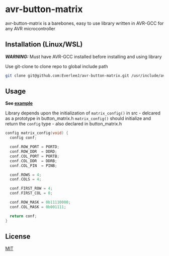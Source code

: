 # avr-button-matrix

avr-button-matrix is a barebones, easy to use library written in AVR-GCC for any AVR microcontroller

## Installation (Linux/WSL)
***WARNING:*** Must have AVR-GCC installed before installing and using library

Use git-clone to clone repo to global include path

```bash
git clone git@github.com:EverleeJ/avr-button-matrix.git /usr/include/avr-button-matrix
```

## Usage
**See [example](https://github.com/EverleeJ/avr-button-matrix/tree/main/example/example.c)**

Library depends upon the initialization of `matrix_config()` in src - delcared as a prototype in button_matrix.h
`matrix_config()` should initialize and return the `config` type - also declared in button_matrix.h

```c
config matrix_config(void) {
  config conf;

  conf.ROW_PORT = PORTD;
  conf.ROW_DDR  = DDRD;
  conf.COL_PORT = PORTB;
  conf.COL_DDR  = DDRB;
  conf.COL_PIN  = PINB;

  conf.ROWS = 4;
  conf.COLS = 4;

  conf.FIRST_ROW = 4;
  conf.FIRST_COL = 0;

  conf.ROW_MASK = 0b11110000;
  conf.COL_MASK = 0b001111;

  return conf;
}
```

## License
[MIT](https://github.com/EverleeJ/avr-button-matrix/blob/main/LICENSE)
